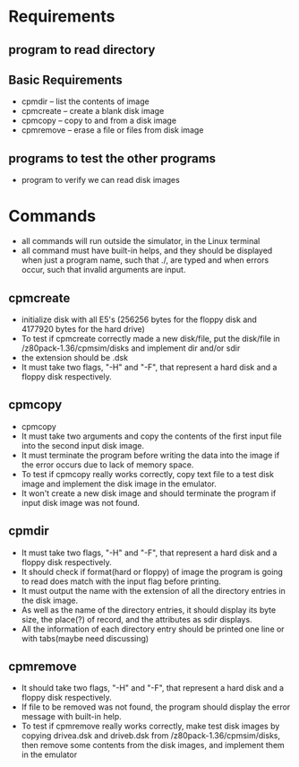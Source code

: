 # Requirements

## program to read directory

## Basic Requirements
* cpmdir – list the contents of image
* cpmcreate – create a blank disk image
* cpmcopy – copy to and from a disk image
* cpmremove – erase a file or files from disk image

## programs to test the other programs
* program to verify we can read disk images

# Commands
* all commands will run outside the simulator, in the Linux terminal
* all command must have built-in helps, and they should be displayed when just a program name, such that ./<name>, are typed and when errors occur, such that invalid arguments are input.


## cpmcreate
* initialize disk with all E5's (256256 bytes for the floppy disk and 4177920
bytes for the hard drive)
* To test if cpmcreate correctly made a new disk/file, put the disk/file in /z80pack-1.36/cpmsim/disks and implement dir and/or sdir
* the extension should be .dsk  
* It must take two flags, "-H" and "-F", that represent a hard disk and a floppy disk respectively.


## cpmcopy
* cpmcopy <filename> <nameOfDisk>
* It must take two arguments and copy the contents of the first input file into the second input disk image.
* It must terminate the program before writing the data into the image if the error occurs due to lack of memory space.
* To test if cpmcopy really works correctly, copy text file to a test disk image and implement the disk image in the emulator.
* It won't create a new disk image and should terminate the program if input disk image was not found.

## cpmdir
* It must take two flags, "-H" and "-F", that represent a hard disk and a floppy disk respectively.
* It should check if format(hard or floppy) of image the program is going to read does match with the input flag before printing.
* It must output the name with the extension of all the directory entries in the disk image.
* As well as the name of the directory entries,
it should display its byte size, the place(?) of record, and the attributes as sdir displays.
* All the information of each directory entry should be printed one line or with tabs(maybe need discussing)  

## cpmremove
* It should take two flags, "-H" and "-F", that represent a hard disk and a floppy disk respectively.
* If file to be removed was not found, the program should display the error message with built-in help.
* To test if cpmremove really works correctly, make test disk images by copying drivea.dsk and driveb.dsk from /z80pack-1.36/cpmsim/disks, then remove some contents from the disk images, and  implement them in the emulator
